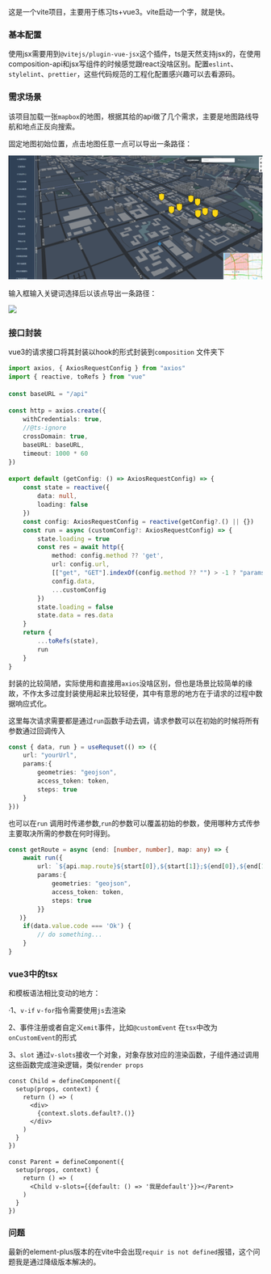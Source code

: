 这是一个vite项目，主要用于练习ts+vue3。vite启动一个字，就是快。

### 基本配置

使用jsx需要用到`@vitejs/plugin-vue-jsx`这个插件，ts是天然支持jsx的，在使用composition-api和jsx写组件的时候感觉跟react没啥区别。配置`eslint`、`stylelint`、`prettier`，这些代码规范的工程化配置感兴趣可以去看源码。

### 需求场景

该项目加载一张`mapbox`的地图，根据其给的api做了几个需求，主要是地图路线导航和地点正反向搜索。

固定地图初始位置，点击地图任意一点可以导出一条路径：

![](./.readme/map.gif)

输入框输入关键词选择后以该点导出一条路径：

<img src="./.readme/map2.gif"/>

### 接口封装

vue3的请求接口将其封装以hook的形式封装到`composition` 文件夹下

```ts
import axios, { AxiosRequestConfig } from "axios"
import { reactive, toRefs } from "vue"

const baseURL = "/api"

const http = axios.create({
    withCredentials: true,
    //@ts-ignore
    crossDomain: true,
    baseURL: baseURL,
    timeout: 1000 * 60
})

export default (getConfig: () => AxiosRequestConfig) => {
    const state = reactive({
        data: null,
        loading: false
    })
    const config: AxiosRequestConfig = reactive(getConfig?.() || {})
    const run = async (customConfig?: AxiosRequestConfig) => {
        state.loading = true
        const res = await http({
            method: config.method ?? 'get',
            url: config.url,
            [["get", "GET"].indexOf(config.method ?? "") > -1 ? "params" : "data"]:
            config.data,
            ...customConfig
        })
        state.loading = false
        state.data = res.data
    }
    return {
        ...toRefs(state),
        run
    }
}

```

封装的比较简陋，实际使用和直接用`axios`没啥区别，但也是场景比较简单的缘故，不作太多过度封装使用起来比较轻便，其中有意思的地方在于请求的过程中数据响应式化。

这里每次请求需要都是通过`run`函数手动去调，请求参数可以在初始的时候将所有参数通过回调传入

```ts
const { data, run } = useRequset(() => ({
    url: "yourUrl",
    params:{
        geometries: "geojson",
        access_token: token,
        steps: true
    }
}))

```



也可以在`run` 调用时传递参数,`run`的参数可以覆盖初始的参数，使用哪种方式传参主要取决所需的参数在何时得到。

```ts
const getRoute = async (end: [number, number], map: any) => {
    await run({
        url: `${api.map.route}${start[0]},${start[1]};${end[0]},${end[1]}`,
        params:{
            geometries: "geojson",
            access_token: token,
            steps: true
        }}
   )}
	if(data.value.code === 'Ok') {
        // do something...
    }
}
```

### vue3中的tsx

和模板语法相比变动的地方：

·1、`v-if` `v-for`指令需要使用`js`去渲染

2、事件注册或者自定义`emit`事件，比如`@customEvent` 在`tsx`中改为`onCustomEvent`的形式

3、`slot` 通过`v-slots`接收一个对象，对象存放对应的渲染函数，子组件通过调用这些函数完成渲染逻辑，类似`render props`

```tsx
const Child = defineComponent({
  setup(props, context) {
    return () => (
      <div>
        {context.slots.default?.()}
      </div>
    )
  }
})

const Parent = defineComponent({
  setup(props, context) {
    return () => (
      <Child v-slots={{default: () => '我是default'}}></Parent>
    )
  }
})
```



### 问题

最新的element-plus版本的在vite中会出现`requir is not defined`报错，这个问题我是通过降级版本解决的。


